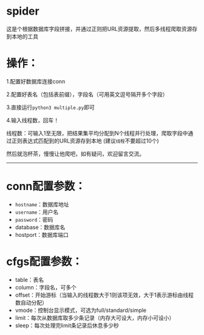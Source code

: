 # spider
这是个根据数据库字段拼接，并通过正则把URL资源提取，然后多线程爬取资源存到本地的工具

# 操作：

1.配置好数据库连接conn

2.配置好表名（包括表前缀），字段名（可用英文逗号隔开多个字段）

3.直接运行`python3 multiple.py`即可

4.输入线程数，回车！

线程数：可输入1至无限，把结果集平均分配到N个线程并行处理，爬取字段中通过正则表达式匹配到的URL资源存到本地
(建议`线程`不要超过10个)



然后就泡杯茶，慢慢让他爬吧，如有疑问，欢迎留言交流。

----
# conn配置参数：
* `hostname`：数据库地址
* `username`：用户名
* `password`：密码
* database：数据库名
* hostport：数据库端口


# cfgs配置参数：

* table：表名
* column：字段名，可多个
* offset：开始游标（当输入的线程数大于1则该项无效，大于1表示游标由线程数自动分配）
* vmode：控制台显示模式，可选为full/standard/simple
* limit：每次从数据库取多少条记录（内存大可设大，内存小可设小）
* sleep：每次处理完limit条记录后休息多少秒


